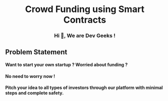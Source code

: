 <h1 align="center">Crowd Funding using Smart Contracts</h1>

<h3 align="center">Hi 👋, We are Dev Geeks !</h3>

<h2>Problem Statement</h2>
<h4> Want to start your own startup ? Worried about funding ? </h4>
                         <h4> No need to worry now ! </h4>
                         <h4> Pitch your idea to all types of investors through our platform with minimal steps and complete safety.</h4>




